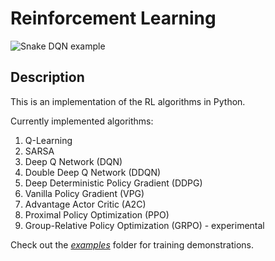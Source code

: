 # Reinforcement Learning

![Snake DQN example](images/snake-dqn-render.gif)


## Description
This is an implementation of the RL algorithms in Python.

Сurrently implemented algorithms:       
1. Q-Learning
2. SARSA    
3. Deep Q Network (DQN)
4. Double Deep Q Network (DDQN)
5. Deep Deterministic Policy Gradient (DDPG)
6. Vanilla Policy Gradient (VPG)
7. Advantage Actor Critic (A2C)
8. Proximal Policy Optimization (PPO)
9. Group-Relative Policy Optimization (GRPO) - experimental

Check out the *[examples](/examples)* folder for training demonstrations.
